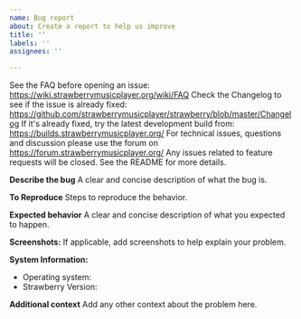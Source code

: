 ```yaml
---
name: Bug report
about: Create a report to help us improve
title: ''
labels: ''
assignees: ''

---
```


See the FAQ before opening an issue: https://wiki.strawberrymusicplayer.org/wiki/FAQ
Check the Changelog to see if the issue is already fixed: https://github.com/strawberrymusicplayer/strawberry/blob/master/Changelog
If it's already fixed, try the latest development build from: https://builds.strawberrymusicplayer.org/
For technical issues, questions and discussion please use the forum on https://forum.strawberrymusicplayer.org/
Any issues related to feature requests will be closed. See the README for more details.

**Describe the bug**
A clear and concise description of what the bug is.

**To Reproduce**
Steps to reproduce the behavior.

**Expected behavior**
A clear and concise description of what you expected to happen.

**Screenshots:**
If applicable, add screenshots to help explain your problem.

**System Information:**
 - Operating system:
 - Strawberry Version:

**Additional context**
Add any other context about the problem here.
